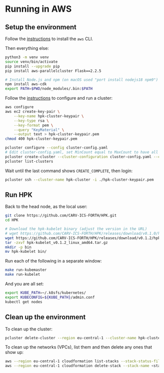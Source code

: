# Running in AWS

## Setup the environment

Follow the [instructions](https://docs.aws.amazon.com/cli/latest/userguide/getting-started-install.html) to install the `aws` CLI.

Then everything else:
```sh
python3 -m venv venv
source venv/bin/activate
pip install --upgrade pip
pip install aws-parallelcluster Flask==2.2.5

# Install Node.js and npm (on macOS used "port install nodejs18 npm9")
npm install aws-cdk
export PATH=$PWD/node_modules/.bin:$PATH
```

Follow the [instructions](https://docs.aws.amazon.com/parallelcluster/latest/ug/install-v3-configuring.html) to configure and run a cluster:
```sh
aws configure
aws ec2 create-key-pair \
    --key-name hpk-cluster-keypair \
    --key-type rsa \
    --key-format pem \
    --query "KeyMaterial" \
    --output text > hpk-cluster-keypair.pem
chmod 400 hpk-cluster-keypair.pem

pcluster configure --config cluster-config.yaml
# Edit cluster-config.yaml, set MinCount equal to MaxCount to have all worker nodes immediately available, add OnNodeConfigured scripts (see the `cluster-config.yaml` example)
pcluster create-cluster --cluster-configuration cluster-config.yaml --cluster-name hpk-cluster --region eu-central-1
pcluster list-clusters
```

Wait until the last command shows `CREATE_COMPLETE`, then login:
```sh
pcluster ssh --cluster-name hpk-cluster -i ./hpk-cluster-keypair.pem
```

## Run HPK

Back to the head node, as the local user:
```sh
git clone https://github.com/CARV-ICS-FORTH/HPK.git
cd HPK

# Download the hpk-kubelet binary (adjust the version in the URL)
# wget https://github.com/CARV-ICS-FORTH/HPK/releases/download/v0.1.0/hpk-kubelet_v0.1.0_linux_amd64.tar.gz
wget https://github.com/CARV-ICS-FORTH/HPK/releases/download/v0.1.2/hpk-kubelet_v0.1.2_linux_amd64.tar.gz
tar -zxvf hpk-kubelet_v0.1.2_linux_amd64.tar.gz
mkdir -p bin
mv hpk-kubelet bin/
```

Run each of the following in a separate window:
```sh
make run-kubemaster
make run-kubelet
```

And you are all set:
```sh
export KUBE_PATH=~/.k8sfs/kubernetes/
export KUBECONFIG=${KUBE_PATH}/admin.conf
kubectl get nodes
```

## Clean up the environment

To clean up the cluster:
```sh
pcluster delete-cluster --region eu-central-1 --cluster-name hpk-cluster
```

To clean up the networks (VPCs), list them and then delete any ones that show up:
```sh
aws --region eu-central-1 cloudformation list-stacks --stack-status-filter "CREATE_COMPLETE" --query "StackSummaries[].StackName" | grep -e "parallelclusternetworking-"
aws --region eu-central-1 cloudformation delete-stack --stack-name <stack_name>
```
